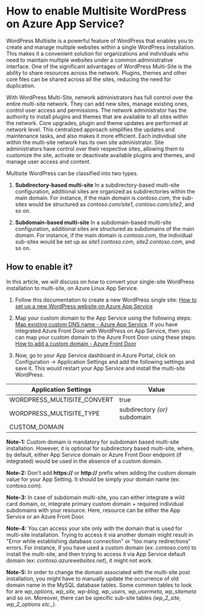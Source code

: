 # How to enable Multisite WordPress on Azure App Service?

WordPress Multisite is a powerful feature of WordPress that enables you to create and manage multiple websites within a single WordPress installation. This makes it a convenient solution for organizations and individuals who need to maintain multiple websites under a common administrative interface. One of the significant advantages of WordPress Multi-Site is the ability to share resources across the network. Plugins, themes and other core files can be shared across all the sites, reducing the need for duplication. 

With WordPress Multi-Site, network administrators has full control over the entire multi-site network. They can add new sites, manage existing ones, control user access and permissions. The network administrator has the authority to install plugins and themes that are available to all sites within the network. Core upgrades, plugin and theme updates are performed at network level. This centralized approach simplifies the updates and maintenance tasks, and also makes it more efficient. Each individual site within the multi-site network has its own site administrator. Site administrators have control over their respective sites, allowing them to customize the site, activate or deactivate available plugins and themes, and manage user access and content. 

Multisite WordPress can be classified into two types. 
1. **Subdirectory-based multi-site**
In a subdirectory-based multi-site configuration, additional sites are organized as subdirectories within the main domain. For instance, if the main domain is _contoso.com_, the sub-sites would be structured as _contoso.com/site1_, _contoso.com/site2_, and so on. 

2. **Subdomain-based multi-site**
In a subdomain-based multi-site configuration, additional sites are structured as subdomains of the main domain. For instance, if the main domain is _contoso.com_, the individual sub-sites would be set up as _site1.contoso.com_, _site2.contoso.com_, and so on. 


## How to enable it?

In this article, we will discuss on how to convert your single-site WordPress installation to multi-site, on Azure Linux App Service. 

1. Follow this documentation to create a new WordPress single site: [How to set up a new WordPress website on Azure App Service](https://techcommunity.microsoft.com/t5/apps-on-azure-blog/how-to-set-up-a-new-wordpress-website-on-azure-app-service/ba-p/3729150)

2. Map your custom domain to the App Service using the following steps: [Map existing custom DNS name - Azure App Service](https://learn.microsoft.com/en-us/azure/app-service/app-service-web-tutorial-custom-domain?tabs=root%2Cazurecli). If you have integrated Azure Front Door with WordPress on App Service, then you can map your custom domain to the Azure Front Door using these steps: [How to add a custom domain - Azure Front Door](https://learn.microsoft.com/en-us/azure/frontdoor/standard-premium/how-to-add-custom-domain)

3. Now, go to your App Service dashboard in Azure Portal, click on Configuration -> Application Settings and add the following settings and save it. This would restart your App Service and install the multi-site WordPress.

|Application Settings | Value |
|---------------------|-------|
| WORDPRESS_MULTISITE_CONVERT | true     |
| WORDPRESS_MULTISITE_TYPE | subdirectory _(or)_ subdomain   |
| CUSTOM_DOMAIN | _<custom domain>_   |

**Note-1:** Custom domain is mandatory for subdomain based multi-site installation. However, it is optional for subdirectory based multi-site, where, by default, either App Service domain or Azure Front Door endpoint (if integrated) would be used in the absence of a custom domain.

**Note-2:** Don't add **https://** or **http://** prefix when adding the custom domain value for your App Setting. It should be simply your domain name (ex: contoso.com).

**Note-3:** In case of subdomain multi-site, you can either integrate a wild card domain, or, integrate primary custom domain + required individual subdomains with your resource. Here, resource can be either the App Service or an Azure Front Door.

**Note-4:** You can access your site only with the domain that is used for multi-site installation. Trying to access it via another domain might result in "Error while establishing database connection" or "too many redirections" errors. For instance, if you have used a custom domain (ex: _contoso.com_) to install the multi-site, and then trying to access it via App Service default domain (ex: _contoso.azurewebsites.net_), it might not work.

**Note-5:** In order to change the domain associated with the multi-site post installation, you might have to manually update the occurrence of old domain name in the MySQL database tables. Some common tables to look for are *wp_options, wp_site, wp-blog, wp_users, wp_usermeta, wp_sitemeta* and so on. Moreover, there can be specific sub-site tables *(wp_2_site, wp_2_options etc.,)*.

